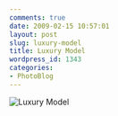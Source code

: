```yaml
---
comments: true
date: 2009-02-15 10:57:01
layout: post
slug: luxury-model
title: Luxury Model
wordpress_id: 1343
categories:
- PhotoBlog
---
```


![Luxury Model](http://ryanfitzer.com/main/wp-content/uploads/2009/02/snuggle-down.jpg)

